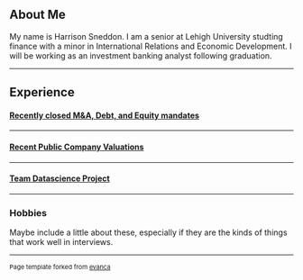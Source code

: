 ## About Me

My name is Harrison Sneddon. I am a senior at Lehigh University studting finance with a minor in International Relations and Economic Development. I will be working as an investment banking analyst following graduation. 

---

## Experience

#### **[Recently closed M&A, Debt, and Equity mandates](Transaction)**

---

#### **[Recent Public Company Valuations](Regression_practice)**

---

#### **[Team Datascience Project](https://github.com/SNEDDONH/SNEDDONH.github.io/blob/master/final_report_notebook.ipynb)**

---

### Hobbies

Maybe include a little about these, especially if they are the kinds of things that work well in interviews.

---
<p style="font-size:11px">Page template forked from <a href="https://github.com/evanca/quick-portfolio">evanca</a></p>


